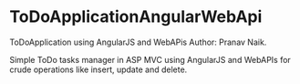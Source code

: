 # ToDoApplicationAngularWebApi
ToDoApplication using AngularJS and WebAPis
Author: Pranav Naik.

Simple ToDo tasks manager in ASP MVC using AngularJS and WebAPIs for crude operations like insert, update and delete.
